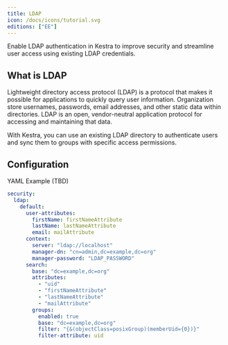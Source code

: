 ```yaml
---
title: LDAP
icon: /docs/icons/tutorial.svg
editions: ["EE"]
---
```


Enable LDAP authentication in Kestra to improve security and streamline user access using existing LDAP credentials.

## What is LDAP

Lightweight directory access protocol (LDAP) is a protocol that makes it possible for applications to quickly query user information. Organization store usernames, passwords, email addresses, and other static data within directories. LDAP is an open, vendor-neutral application protocol for accessing and maintaining that data.

With Kestra, you can use an existing LDAP directory to authenticate users and sync them to groups with specific access permissions.

## Configuration

YAML Example (TBD)

```yaml
security:
  ldap:
    default:
      user-attributes:
        firstName: firstNameAttribute
        lastName: lastNameAttribute
        email: mailAttribute
      context:
        server: "ldap://localhost"
        manager-dn: "cn=admin,dc=example,dc=org"
        manager-password: "LDAP_PASSWORD"
      search:
        base: "dc=example,dc=org"
        attributes:
          - "uid"
          - "firstNameAttribute"
          - "lastNameAttribute"
          - "mailAttribute"
        groups:
          enabled: true
          base: "dc=example,dc=org"
          filter: "{&(objectClass=posixGroup)(memberUid={0})}"
          filter-attribute: uid
```